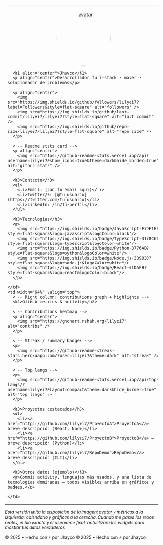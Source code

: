 <!-- Header -->
<!-- Two-column layout inspired by the reference image -->
<table>
  <tr>
    <td width="36%" valign="top">
      <!-- Left column: avatar + quick info -->
      <p align="center">
        <!-- Avatar (replace size or user if you change username) -->
        <img src="https://github.com/lilyei7.png?size=220" width="180" style="border-radius:50%" alt="avatar" />
      </p>

      <h1 align="center">Jhayco</h1>
      <p align="center">Desarrollador full-stack · maker · solucionador de problemas</p>

      <p align="center">
        <img src="https://img.shields.io/github/followers/lilyei7?label=Followers&style=flat-square" alt="followers" />
        <img src="https://img.shields.io/github/last-commit/lilyei7/lilyei7?style=flat-square" alt="last commit" />
        <img src="https://img.shields.io/github/repo-size/lilyei7/lilyei7?style=flat-square" alt="repo size" />
      </p>

      <!-- Readme stats card -->
      <p align="center">
        <img src="https://github-readme-stats.vercel.app/api?username=lilyei7&show_icons=true&theme=dark&hide_border=true" alt="github stats" />
      </p>

      <h3>Contacto</h3>
      <ul>
        <li>Email: (pon tu email aquí)</li>
        <li>Twitter/X: [@tu_usuario](https://twitter.com/tu_usuario)</li>
        <li>LinkedIn: /in/tu-perfil</li>
      </ul>

      <h3>Tecnologías</h3>
      <p>
        <img src="https://img.shields.io/badge/JavaScript-F7DF1E?style=flat-square&logo=javascript&logoColor=black"/>
        <img src="https://img.shields.io/badge/TypeScript-3178C6?style=flat-square&logo=typescript&logoColor=white"/>
        <img src="https://img.shields.io/badge/Python-3776AB?style=flat-square&logo=python&logoColor=white"/>
        <img src="https://img.shields.io/badge/Node.js-339933?style=flat-square&logo=node.js&logoColor=white"/>
        <img src="https://img.shields.io/badge/React-61DAFB?style=flat-square&logo=react&logoColor=black"/>
      </p>

    </td>
    <td width="64%" valign="top">
      <!-- Right column: contributions graph + highlights -->
      <h2>GitHub metrics & activity</h2>

      <!-- Contributions heatmap -->
      <p align="center">
        <img src="https://ghchart.rshah.org/lilyei7" alt="contribs" />
      </p>

      <!-- Streak / summary badges -->
      <p>
        <img src="https://github-readme-streak-stats.herokuapp.com/?user=lilyei7&theme=dark" alt="streak" />
      </p>

      <!-- Top langs -->
      <p>
        <img src="https://github-readme-stats.vercel.app/api/top-langs/?username=lilyei7&layout=compact&theme=dark&hide_border=true" alt="top langs" />
      </p>

      <h3>Proyectos destacados</h3>
      <ol>
        <li><a href="https://github.com/lilyei7/ProyectoA">ProyectoA</a> — breve descripción (React, Node)</li>
        <li><a href="https://github.com/lilyei7/ProyectoB">ProyectoB</a> — breve descripción (Python)</li>
        <li><a href="https://github.com/lilyei7/RepoDemo">RepoDemo</a> — breve descripción (CLI)</li>
      </ol>

      <h3>Otros datos (ejemplo)</h3>
      <p>Commit activity, lenguajes más usados, y una lista de tecnologías dominadas — todos visibles arriba en gráficos y badges.</p>

    </td>
  </tr>
</table>


_Esta versión imita la disposición de la imagen: avatar y métricas a la izquierda; calendario y gráficas a la derecha. Cuando me pases los repos reales, el bio exacto y el username final, actualizaré los widgets para mostrar tus datos verdaderos._

© 2025 • Hecho con ⚡ por Jhayco
© 2025 • Hecho con ⚡ por Jhayco
